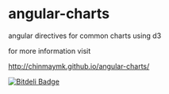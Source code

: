 angular-charts
==============

angular directives for common charts using d3

for more information visit

http://chinmaymk.github.io/angular-charts/

[![Bitdeli Badge](https://d2weczhvl823v0.cloudfront.net/ChinmayMK/angular-charts/trend.png)](https://bitdeli.com/free "Bitdeli Badge")

